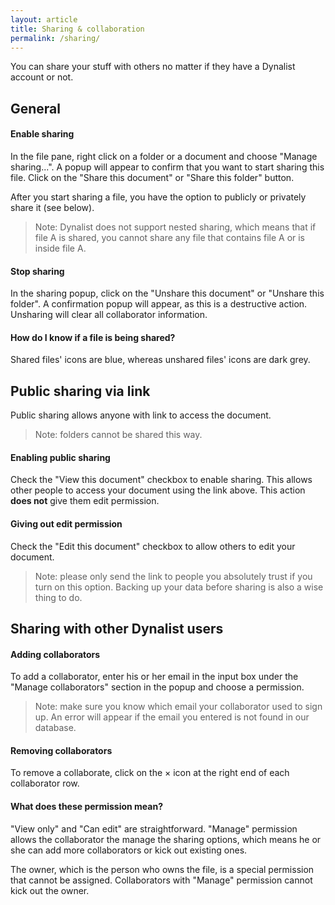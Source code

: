 ```yaml
---
layout: article
title: Sharing & collaboration
permalink: /sharing/
---
```


You can share your stuff with others no matter if they have a Dynalist account or not.

## General

#### Enable sharing

In the file pane, right click on a folder or a document and choose "Manage sharing...". A popup will appear to confirm that you want to start sharing this file. Click on the "Share this document" or "Share this folder" button.

After you start sharing a file, you have the option to publicly or privately share it (see below).

> Note: Dynalist does not support nested sharing, which means that if file A is shared, you cannot share any file that contains file A or is inside file A.

#### Stop sharing

In the sharing popup, click on the "Unshare this document" or "Unshare this folder". A confirmation popup will appear, as this is a destructive action. Unsharing will clear all collaborator information.

#### How do I know if a file is being shared?

Shared files' icons are blue, whereas unshared files' icons are dark grey.

## Public sharing via link

Public sharing allows anyone with link to access the document.

> Note: folders cannot be shared this way.

#### Enabling public sharing

Check the "View this document" checkbox to enable sharing. This allows other people to access your document using the link above. This action **does not** give them edit permission.

#### Giving out edit permission

Check the "Edit this document" checkbox to allow others to edit your document.

> Note: please only send the link to people you absolutely trust if you turn on this option. Backing up your data before sharing is also a wise thing to do.


## Sharing with other Dynalist users

#### Adding collaborators

To add a collaborator, enter his or her email in the input box under the "Manage collaborators" section in the popup and choose a permission.

> Note: make sure you know which email your collaborator used to sign up. An error will appear if the email you entered is not found in our database.

#### Removing collaborators

To remove a collaborate, click on the × icon at the right end of each collaborator row.

#### What does these permission mean?

"View only" and "Can edit" are straightforward. "Manage" permission allows the collaborator the manage the sharing options, which means he or she can add more collaborators or kick out existing ones.

The owner, which is the person who owns the file, is a special permission that cannot be assigned. Collaborators with "Manage" permission cannot kick out the owner.